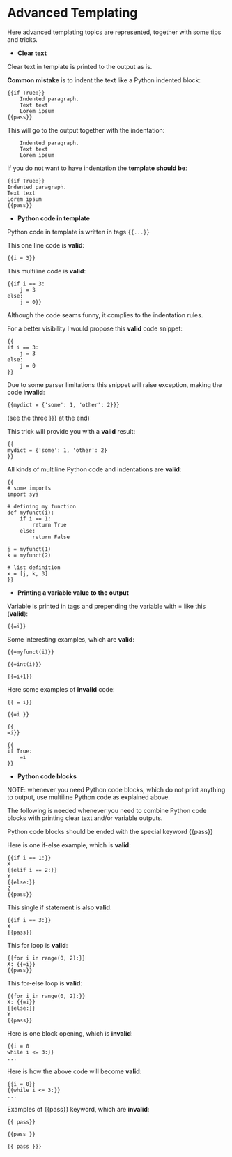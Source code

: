 # Advanced Templating

Here advanced templating topics are represented, together with some tips and tricks.

* **Clear text**

Clear text in template is printed to the output as is.

**Common mistake** is to indent the text like a Python indented block:

```
{{if True:}}
    Indented paragraph.
    Text text
    Lorem ipsum
{{pass}}
```

This will go to the output together with the indentation:

```
    Indented paragraph.
    Text text
    Lorem ipsum
```

If you do not want to have indentation the **template should be**:
```
{{if True:}}
Indented paragraph.
Text text
Lorem ipsum
{{pass}}
```

* **Python code in template**

Python code in template is written in tags ```{{...}}```

This one line code is **valid**:

```{{i = 3}}```

This multiline code is **valid**:

```
{{if i == 3:
    j = 3
else:
    j = 0}}
```

Although the code seams funny, it complies to the indentation rules.

For a better visibility I would propose this **valid** code snippet:

```
{{
if i == 3:
    j = 3
else:
    j = 0
}}
```

Due to some parser limitations this snippet will raise exception, making the code **invalid**:

```{{mydict = {'some': 1, 'other': 2}}}```

(see the three }}} at the end)

This trick will provide you with a **valid** result:

```
{{
mydict = {'some': 1, 'other': 2}
}}
```

All kinds of multiline Python code and indentations are **valid**:

```
{{
# some imports
import sys

# defining my function
def myfunct(i):
    if i == 1:
        return True
    else:
        return False

j = myfunct(1)
k = myfunct(2)

# list definition
x = [j, k, 3]
}}
```

* **Printing a variable value to the output**

Variable is printed in tags and prepending the variable with = like this (**valid**):

```{{=i}}```

Some interesting examples, which are **valid**:

```{{=myfunct(i)}}```

```{{=int(i)}}```

```{{=i+1}}```

Here some examples of **invalid** code:

```{{ = i}}```

```{{=i }}```

```
{{
=i}}
```

```
{{
if True:
    =i
}}
```

* **Python code blocks**

NOTE: whenever you need Python code blocks, which do not print anything to output, use multiline Python code as explained above.

The following is needed whenever you need to combine Python code blocks with printing clear text and/or variable outputs.

Python code blocks should be ended with the special keyword {{pass}}

Here is one if-else example, which is **valid**:

```
{{if i == 1:}}
X
{{elif i == 2:}}
Y
{{else:}}
Z
{{pass}}
```

This single if statement is also **valid**:

```
{{if i == 3:}}
X
{{pass}}
```

This for loop is **valid**:

```
{{for i in range(0, 2):}}
X: {{=i}}
{{pass}}
```

This for-else loop is **valid**:

```
{{for i in range(0, 2):}}
X: {{=i}}
{{else:}}
Y
{{pass}}
```

Here is one block opening, which is **invalid**:

```
{{i = 0
while i <= 3:}}
...
```

Here is how the above code will become **valid**:

```
{{i = 0}}
{{while i <= 3:}}
...
```

Examples of {{pass}} keyword, which are **invalid**:

```{{ pass}}```

```{{pass }}```

```{{ pass }}}```
